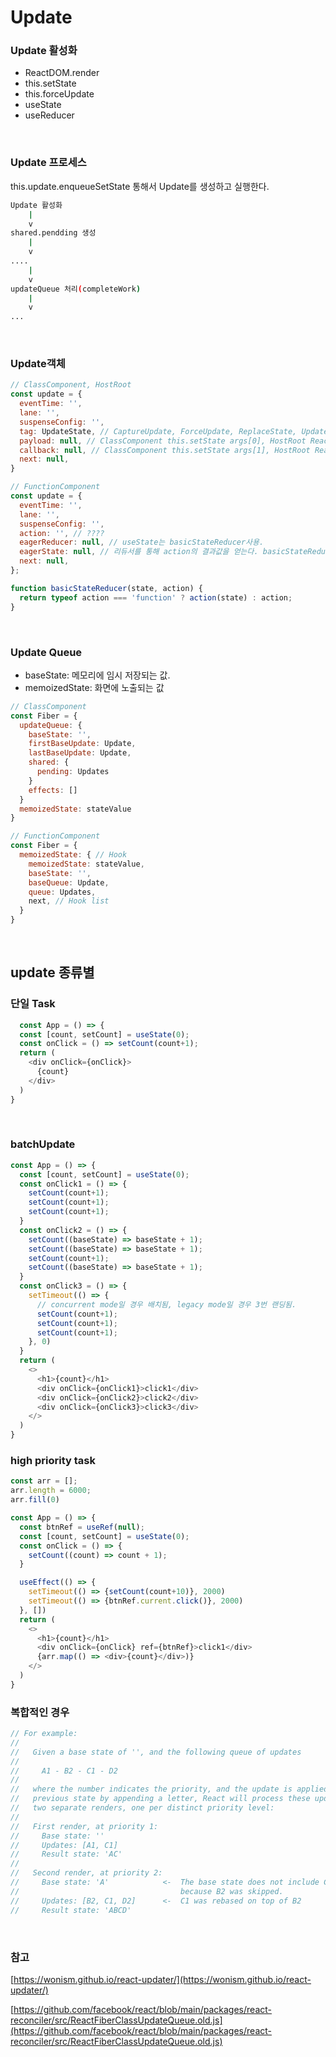# Update

### Update 활성화

- ReactDOM.render
- this.setState
- this.forceUpdate
- useState
- useReducer

<br />

### Update 프로세스

this.update.enqueueSetState 통해서 Update를 생성하고 실행한다.

```sh
Update 활성화
    |
    v
shared.pendding 생성
    |
    v
....
    |
    v
updateQueue 처리(completeWork)
    |
    v
...
```

<br />

### Update객체

```js
// ClassComponent, HostRoot
const update = {
  eventTime: '',
  lane: '',
  suspenseConfig: '',
  tag: UpdateState, // CaptureUpdate, ForceUpdate, ReplaceState, UpdateState
  payload: null, // ClassComponent this.setState args[0], HostRoot ReactDOM.render args[0]
  callback: null, // ClassComponent this.setState args[1], HostRoot ReactDOM.render args[2]
  next: null,
}

// FunctionComponent
const update = {
  eventTime: '',
  lane: '',
  suspenseConfig: '',
  action: '', // ????
  eagerReducer: null, // useState는 basicStateReducer사용.
  eagerState: null, // 리듀서를 통해 action의 결과값을 얻는다. basicStateReducer(baseState, action)
  next: null,
};

function basicStateReducer(state, action) {
  return typeof action === 'function' ? action(state) : action;
}
```

<br />

### Update Queue

- baseState: 메모리에 임시 저장되는 값.
- memoizedState: 화면에 노출되는 값

```js
// ClassComponent
const Fiber = {
  updateQueue: {
    baseState: '',
    firstBaseUpdate: Update,
    lastBaseUpdate: Update,
    shared: {
      pending: Updates
    }
    effects: []
  }
  memoizedState: stateValue
}

// FunctionComponent
const Fiber = {
  memoizedState: { // Hook
    memoizedState: stateValue,
    baseState: '',
    baseQueue: Update,
    queue: Updates,
    next, // Hook list
  }
}
```

<br />

## update 종류별

### 단일 Task

```js
  const App = () => {
  const [count, setCount] = useState(0);
  const onClick = () => setCount(count+1);
  return (
    <div onClick={onClick}>
      {count}
    </div>
  )
}
```

<br />

### batchUpdate

```js
const App = () => {
  const [count, setCount] = useState(0);
  const onClick1 = () => {
    setCount(count+1);
    setCount(count+1);
    setCount(count+1);
  }
  const onClick2 = () => {
    setCount((baseState) => baseState + 1);
    setCount((baseState) => baseState + 1);
    setCount(count+1);
    setCount((baseState) => baseState + 1);
  }
  const onClick3 = () => {
    setTimeout(() => {
      // concurrent mode일 경우 배치됨, legacy mode일 경우 3번 랜딩됨. 
      setCount(count+1);
      setCount(count+1);
      setCount(count+1);
    }, 0)
  }
  return (
    <>
      <h1>{count}</h1>
      <div onClick={onClick1}>click1</div>
      <div onClick={onClick2}>click2</div>
      <div onClick={onClick3}>click3</div>
    </>
  )
}
```

### high priority task

```js
const arr = [];
arr.length = 6000;
arr.fill(0)

const App = () => {
  const btnRef = useRef(null);
  const [count, setCount] = useState(0);
  const onClick = () => {
    setCount((count) => count + 1);
  }

  useEffect(() => {
    setTimeout(() => {setCount(count+10)}, 2000)
    setTimeout(() => {btnRef.current.click()}, 2000)
  }, [])
  return (
    <>
      <h1>{count}</h1>
      <div onClick={onClick} ref={btnRef}>click1</div>
      {arr.map(() => <div>{count}</div>)}
    </>
  )
}
```

### 복합적인 경우

```js
// For example:
//
//   Given a base state of '', and the following queue of updates
//
//     A1 - B2 - C1 - D2
//
//   where the number indicates the priority, and the update is applied to the
//   previous state by appending a letter, React will process these updates as
//   two separate renders, one per distinct priority level:
//
//   First render, at priority 1:
//     Base state: ''
//     Updates: [A1, C1]
//     Result state: 'AC'
//
//   Second render, at priority 2:
//     Base state: 'A'            <-  The base state does not include C1,
//                                    because B2 was skipped.
//     Updates: [B2, C1, D2]      <-  C1 was rebased on top of B2
//     Result state: 'ABCD'
```

<br />

### 참고

[https://wonism.github.io/react-updater/](https://wonism.github.io/react-updater/)

[https://github.com/facebook/react/blob/main/packages/react-reconciler/src/ReactFiberClassUpdateQueue.old.js](https://github.com/facebook/react/blob/main/packages/react-reconciler/src/ReactFiberClassUpdateQueue.old.js)

